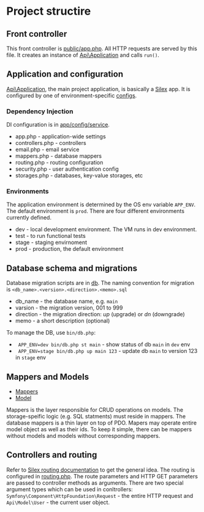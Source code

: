 # Project structire
## Front controller
This front controller is [public/app.php](../public/app.php). All HTTP requests are served by this file. It creates an instance of [Api\Application](../src/Applcation.php) and calls `run()`. 

## Application and configuration
[Api\Application](../src/Application.php), the main project application, is basically a [Silex](http://silex.sensiolabs.org/) app. It is configured by one of environment-specific [configs](../app/config).
### Dependency Injection
DI configuration is in [app/config/service](../app/config/service). 
* app.php - application-wide settings
* controllers.php - controllers
* email.php - email service
* mappers.php - database mappers
* routing.php - routing configuration
* security.php - user authentication config
* storages.php - databases, key-value storages, etc

### Environments
The application environment is determined by the OS env variable `APP_ENV`. The default environment is `prod`. There are four different environments currently defined.
* dev - local development environment. The VM runs in dev environment.
* test - to run functional tests
* stage - staging envirnoment
* prod - production, the default environment

## Database schema and migrations
Database migration scripts are in [db](../db). The naming convention for migration is `<db_name>.<version>.<direction>.<memo>.sql`
* db_name - the database name, e.g. `main`
* varsion - the migration version, 001 to 999
* direction - the migration direction: *up* (upgrade) or *dn* (downgrade)
* memo - a short description (optional)

To manage the DB, use `bin/db.php`:
* ` APP_ENV=dev bin/db.php st main` - show status of db `main` in `dev` env
* ` APP_ENV=stage bin/db.php up main 123` - update db `main` to version 123 in `stage` env

## Mappers and Models
* [Mappers](../src/Mapper)
* [Model](../src/Model)

Mappers is the layer responsible for CRUD operations on models. The storage-speific logic (e.g. SQL statments) must reside in mappers. The database mappers is a thin layer on top of PDO. Mapers may operate entire model object as well as their ids. To keep it simple, there can be mappers without models and models without corresponding mappers.

## Controllers and routing
Refer to [Silex routing documentation](http://silex.sensiolabs.org/doc/master/usage.html) to get the general idea. The routing is configured in [routing.php](../app/config/service/routing.php). The route parameters and HTTP GET parameters are passed to controller methods as arguments. There are two special argument types which can be used in conltrollers: `Symfony\Component\HttpFoundation\Request` - the entire HTTP request and `Api\Model\User` - the current user object.

 
